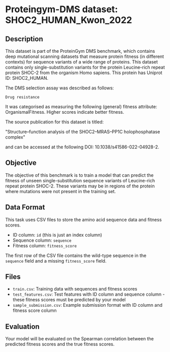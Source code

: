 
# Proteingym-DMS dataset: SHOC2_HUMAN_Kwon_2022

## Description

This dataset is part of the ProteinGym DMS benchmark, which contains deep mutational scanning datasets that measure
protein fitness (in different contexts) for sequence variants of a wide range of proteins. This dataset contains
only single-substitution variants for the protein Leucine-rich repeat protein SHOC-2 from the organism Homo sapiens. This protein has Uniprot ID: SHOC2_HUMAN. 

The DMS selection assay was described as follows: 

    Drug resistance

It was categorised as measuring the following (general) fitness attribute: OrganismalFitness. Higher scores indicate better fitness.

The source publication for this dataset is titled: 

"Structure–function analysis of the SHOC2–MRAS–PP1C holophosphatase complex"

and can be accessed at the following DOI: 10.1038/s41586-022-04928-2.

## Objective

The objective of this benchmark is to train a model that can predict the fitness of unseen single-substitution sequence variants of Leucine-rich repeat protein SHOC-2.
These variants may be in regions of the protein where mutations were not present in the training set.

## Data Format

This task uses CSV files to store the amino acid sequence data and fitness scores.
- ID column: `id` (this is just an index column)
- Sequence column: `sequence`
- Fitness column: `fitness_score`

The first row of the CSV file contains the wild-type sequence in the `sequence` field and a missing `fitness_score` field.

## Files

- `train.csv`: Training data with sequences and fitness scores
- `test_features.csv`: Test features with ID column and sequence column - these fitness scores must be predicted by your model
- `sample_submission.csv`: Example submission format with ID column and fitness score column

## Evaluation

Your model will be evaluated on the Spearman correlation between the predicted fitness scores and the true fitness scores.
